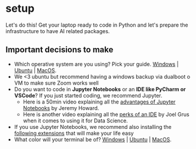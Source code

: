 # setup
Let's do this! Get your laptop ready to code in Python and let's prepare the infrastructure to have AI related packages. 



## Important decisions to make
- Which operative system are you using? Pick your guide. [Windows](https://github.com/Strive-School/ai_setup/blob/master/WINDOWS.md) | [Ubuntu](https://github.com/Strive-School/ai_setup/blob/master/ubuntu.md) | [MacOS](https://github.com/Strive-School/ai_setup/blob/master/MacOS.md). 
- We <3 ubuntu but recommend having a windows backup via dualboot o VM to make sure Zoom works well
- Do you want to code in **Jupyter Notebooks** or an **IDE like PyCharm or VSCode**? If you just started coding, we recommend Jupyter. 
  - Here is a 50min video explaining all the [advantages of Jupyter Notebooks](https://www.youtube.com/watch?v=9Q6sLbz37gk) by Jeremy Howard.
  - Here is another video explaining all the [perks of an IDE](https://www.youtube.com/watch?v=7jiPeIFXb6U) by Joel Grus when it comes to using it for Data Science. 
- If you use Jupyter Notebooks, we recommend also installing the [following extensions](https://github.com/Strive-School/ai_setup/blob/master/Jupyter_Packages.md) that will make your life easy
- What color will your terminal be of? [Windows](https://www.youtube.com/watch?v=sckbApgo4Fk) | [Ubuntu](https://www.youtube.com/watch?v=li92nChHpCs) | [MacOS](https://www.youtube.com/watch?v=mr0iKqF6WGA). 
